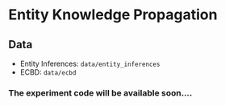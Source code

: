 # Entity Knowledge Propagation

## Data

- Entity Inferences: `data/entity_inferences`
- ECBD: `data/ecbd`

### The experiment code will be available soon.... 
